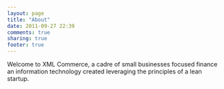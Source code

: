 ```yaml
---
layout: page
title: "About"
date: 2011-09-27 22:39
comments: true
sharing: true
footer: true
---
```


Welcome to XML Commerce, a cadre of small businesses focused finance an information technology created leveraging the principles of a lean startup.
